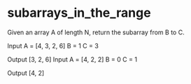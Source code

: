 # subarrays_in_the_range

Given an array A of length N, return the subarray from B to C.


Input
A = [4, 3, 2, 6]
B = 1
C = 3

Output
[3, 2, 6]
Input
A = [4, 2, 2]
B = 0
C = 1

Output
[4, 2]
